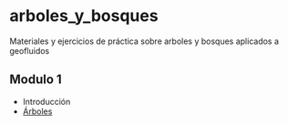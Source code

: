 # arboles_y_bosques
Materiales y ejercicios de práctica sobre arboles y bosques aplicados a geofluidos

## Modulo 1

* Introducción 
* [Árboles](https://github.com/paocorrales/arboles_y_bosques/blob/main/Scripts/arboles_niebla.ipynb)
